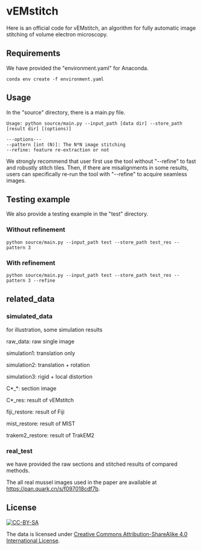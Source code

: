 # vEMstitch

Here is an official code for vEMstitch, an algorithm for fully automatic image stitching of volume electron microscopy.

## Requirements

We have provided the "environment.yaml" for Anaconda.

```
conda env create -f environment.yaml 
```

## Usage

In the "source" directory, there is a main.py file.

```
Usage: python source/main.py --input_path [data dir] --store_path [result dir] [(options)]

---options---
--pattern [int (N)]: The N*N image stitching
--refine: feature re-extraction or not
```

We strongly recommend that user first use the tool without "--refine" to fast and robustly stitch tiles. Then, if there are misalignments in some results, users can specifically re-run the tool with "--refine" to acquire seamless images.

## Testing example

We also provide a testing example in the "test" directory.

### Without refinement
```
python source/main.py --input_path test --store_path test_res --pattern 3
```

### With refinement
```
python source/main.py --input_path test --store_path test_res --pattern 3 --refine
```

## related_data

### simulated_data
for illustration, some simulation results

raw_data: raw single image

simulation1: translation only

simulation2: translation + rotation

simulation3: rigid + local distortion

C*_*: section image

C*_res: result of vEMstitch

fiji_restore: result of Fiji

mist_restore: result of MIST

trakem2_restore: result of TrakEM2

### real_test
we have provided the raw sections and stitched results of compared methods.

The all real mussel images used in the paper are available at https://pan.quark.cn/s/f097018cdf7b.


## License
[![CC-BY-SA](https://i.creativecommons.org/l/by-sa/4.0/88x31.png)](http://creativecommons.org/licenses/by-sa/4.0/)

The data is licensed under [Creative Commons Attribution-ShareAlike 4.0 International License](http://creativecommons.org/licenses/by-sa/4.0).
